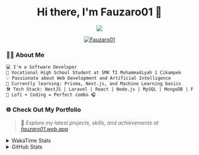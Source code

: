<h1 align="center">Hi there, I'm Fauzaro01 👋</h1>

<p align="center">
  <img src="https://readme-typing-svg.herokuapp.com?font=Fira+Code&size=22&pause=1000&center=true&vCenter=true&width=460&lines=Full+Stack+Web+Developer;Self-Taught+Programmer;Always+Learning+New+Things;Love+to+Build+Cool+Stuff+😎" />
</p>

<p align="center">
  <a href="https://github.com/Fauzaro01">
    <img src="https://komarev.com/ghpvc/?username=Fauzaro01&label=Profile+views&color=blue&style=flat" alt="Fauzaro01" />
  </a>
</p>

### 👨‍💻 About Me

```txt
💻 I'm a Software Developer
🏫 Vocational High School Student at SMK TI Muhammadiyah 1 Cikampek
💡 Passionate about Web Development and Artificial Intelligence
🌱 Currently learning: Prisma, Next.js, and Machine Learning basics
🛠️ Tech Stack: NextJS | Laravel | React | Node.js | MySQL | MongoDB | PrismaJS
🎵 Lofi + Coding = Perfect combo 🎧
```


### 🌐 Check Out My Portfolio

> 📎 *Explore my latest projects, skills, and achievements at [fauzaro01.web.app](https://fauzaro01.web.app)*


<details>
  <summary>
     WakaTime Stats
  </summary>
  <br>
  
  <!--START_SECTION:waka-->

```txt
From: 10 September 2021 - To: 11 July 2025

Total Time: 921 hrs 32 mins

JavaScript          300 hrs 15 mins ████████░░░░░░░░░░░░░░░░░   32.58 %
PHP                 181 hrs 10 mins █████░░░░░░░░░░░░░░░░░░░░   19.66 %
HTML                106 hrs 16 mins ███░░░░░░░░░░░░░░░░░░░░░░   11.53 %
Blade Template      86 hrs 15 mins  ██▒░░░░░░░░░░░░░░░░░░░░░░   09.36 %
EJS                 62 hrs          █▓░░░░░░░░░░░░░░░░░░░░░░░   06.73 %
Java                41 hrs 50 mins  █░░░░░░░░░░░░░░░░░░░░░░░░   04.54 %
CSS                 36 hrs 26 mins  █░░░░░░░░░░░░░░░░░░░░░░░░   03.96 %
JSON                33 hrs 28 mins  █░░░░░░░░░░░░░░░░░░░░░░░░   03.63 %
Python              13 hrs 52 mins  ▒░░░░░░░░░░░░░░░░░░░░░░░░   01.51 %
Other               7 hrs 1 min     ▒░░░░░░░░░░░░░░░░░░░░░░░░   00.76 %
```

<!--END_SECTION:waka-->
</details>
<details>
  <summary>
    GitHub Stats
  </summary>
  <br>
  <div align="center">
    <img src="https://github-readme-stats.vercel.app/api?username=Fauzaro01&show_icons=true&theme=algolia" alt="Fauzaro01's GitHub Stats" style="margin: 20px;" />
    <img src="https://github-readme-streak-stats.herokuapp.com/?user=Fauzaro01&theme=algolia" alt="Fauzaro01's GitHub Streak" style="margin: 20px;" />
  </div>

  <div align="center">
    <img src="https://github-readme-stats.vercel.app/api?username=Fauzaro01&show_icons=true&locale=en&count_private=true&hide_rank=true&custom_title=My%20GitHub%20Stats&disable_animations=true&theme=algolia" alt="Fauzaro01's Stars" style="margin: 20px;" />
    <img src="https://github-readme-stats.vercel.app/api/top-langs/?username=Fauzaro01&langs_count=8&theme=algolia&layout=compact" alt="Top Languages" style="margin: 20px;" />
  </div>
</details>
